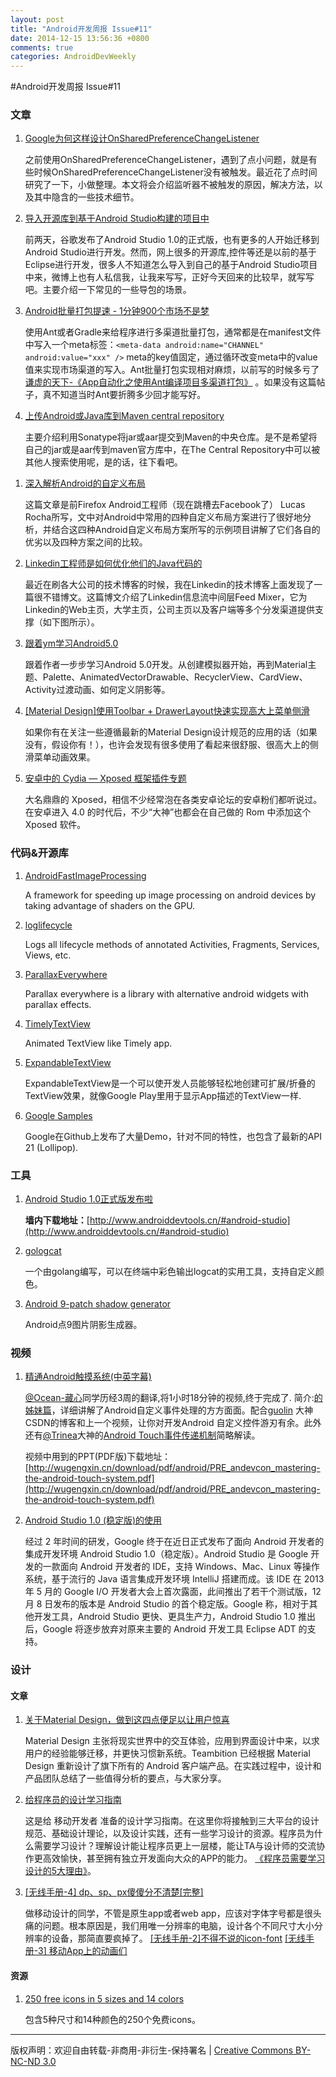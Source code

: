 ```yaml
---
layout: post
title: "Android开发周报 Issue#11"
date: 2014-12-15 13:56:36 +0800
comments: true
categories: AndroidDevWeekly
---
```


#Android开发周报 Issue#11
	
### 文章

1. [Google为何这样设计OnSharedPreferenceChangeListener](http://droidyue.com/blog/2014/11/29/why-onsharedpreferencechangelistener-was-not-called/)

	之前使用OnSharedPreferenceChangeListener，遇到了点小问题，就是有些时候OnSharedPreferenceChangeListener没有被触发。最近花了点时间研究了一下，小做整理。本文将会介绍监听器不被触发的原因，解决方法，以及其中隐含的一些技术细节。

1. [导入开源库到基于Android Studio构建的项目中](http://blog.isming.me/2014/12/12/import-library-to-android-studio/)

	前两天，谷歌发布了Android Studio 1.0的正式版，也有更多的人开始迁移到Android Studio进行开发。然而，网上很多的开源库,控件等还是以前的基于Eclipse进行开发，很多人不知道怎么导入到自己的基于Android Studio项目中来，微博上也有人私信我，让我来写写，正好今天回来的比较早，就写写吧。主要介绍一下常见的一些导包的场景。

1. [Android批量打包提速 - 1分钟900个市场不是梦](http://www.cnblogs.com/ct2011/p/4152323.html)
	
	使用Ant或者Gradle来给程序进行多渠道批量打包，通常都是在manifest文件中写入一个meta标签：`<meta-data android:name="CHANNEL" android:value="xxx" />` meta的key值固定，通过循环改变meta中的value值来实现市场渠道的写入。Ant批量打包实现相对麻烦，以前写的时候多亏了[谦虚的天下-《App自动化之使用Ant编译项目多渠道打包》](http://www.cnblogs.com/qianxudetianxia/archive/2012/07/04/2573687.html) 。如果没有这篇帖子，真不知道当时Ant要折腾多少回才能写好。

1. [上传Android或Java库到Maven central repository](http://blog.csdn.net/maosidiaoxian/article/details/41692535)

	主要介绍利用Sonatype将jar或aar提交到Maven的中央仓库。是不是希望将自己的jar或是aar传到maven官方库中，在The Central Repository中可以被其他人搜索使用呢，是的话，往下看吧。

<!--more-->

1. [深入解析Android的自定义布局](http://greenrobot.me/devpost/android-custom-layout/)

	这篇文章是前Firefox Android工程师（现在跳槽去Facebook了） Lucas Rocha所写，文中对Android中常用的四种自定义布局方案进行了很好地分析，并结合这四种Android自定义布局方案所写的示例项目讲解了它们各自的优劣以及四种方案之间的比较。
	
1. [Linkedin工程师是如何优化他们的Java代码的](http://greenrobot.me/devpost/java-faster-less-jvm-garbage/)

	最近在刷各大公司的技术博客的时候，我在Linkedin的技术博客上面发现了一篇很不错博文。这篇博文介绍了Linkedin信息流中间层Feed Mixer，它为Linkedin的Web主页，大学主页，公司主页以及客户端等多个分发渠道提供支撑（如下图所示）。

	
1. [跟着ym学习Android5.0](http://blog.csdn.net/column/details/android5.html)

	跟着作者一步步学习Android 5.0开发。从创建模拟器开始，再到Material主题、Palette、AnimatedVectorDrawable、RecyclerView、CardView、Activity过渡动画、如何定义阴影等。

1. [[Material Design]使用Toolbar + DrawerLayout快速实现高大上菜单侧滑](http://qichaochen.github.io/2014/12/08/108-Android-Toolbar-DrawerLayout-01/)

	如果你有在关注一些遵循最新的Material Design设计规范的应用的话（如果没有，假设你有！），也许会发现有很多使用了看起来很舒服、很高大上的侧滑菜单动画效果。

1. [安卓中的 Cydia — Xposed 框架插件专题](http://www.dgtle.com/article-5885-1.html)

	大名鼎鼎的 Xposed，相信不少经常泡在各类安卓论坛的安卓粉们都听说过。在安卓进入 4.0 的时代后，不少“大神”也都会在自己做的 Rom 中添加这个 Xposed 软件。


### 代码&开源库

1. [AndroidFastImageProcessing](https://github.com/chrisbatt/AndroidFastImageProcessing)

	A framework for speeding up image processing on android devices by taking advantage of shaders on the GPU.	

1. [loglifecycle](https://github.com/stephanenicolas/loglifecycle)

	Logs all lifecycle methods of annotated Activities, Fragments, Services, Views, etc.

1. [ParallaxEverywhere](https://github.com/Narfss/ParallaxEverywhere)

	Parallax everywhere is a library with alternative android widgets with parallax effects.
	
1. [TimelyTextView](https://github.com/adnan-SM/TimelyTextView)
	
	Animated TextView like Timely app.
	
1. [ExpandableTextView](https://github.com/Manabu-GT/ExpandableTextView)

	ExpandableTextView是一个可以使开发人员能够轻松地创建可扩展/折叠的TextView效果，就像Google Play里用于显示App描述的TextView一样.

1. [Google Samples](https://github.com/googlesamples)
	
	Google在Github上发布了大量Demo，针对不同的特性，也包含了最新的API 21 (Lollipop).
	
### 工具

1. [Android Studio 1.0正式版发布啦](http://tools.android.com/download/studio/canary/1-0rc4)
	 
	 **墙内下载地址：**[http://www.androiddevtools.cn/#android-studio](http://www.androiddevtools.cn/#android-studio)	 	 

1. [gologcat](https://github.com/airk000/gologcat)

	一个由golang编写，可以在终端中彩色输出logcat的实用工具，支持自定义颜色。
	
1. [Android 9-patch shadow generator](http://inloop.github.io/shadow4android/)

	Android点9图片阴影生成器。
	
### 视频

1. [精通Android触摸系统(中英字幕)](http://v.youku.com/v_show/id_XODQ1MjI2MDQ0.html?f=23088492)

	[@Ocean-藏心](http://www.weibo.com/oceancx?from=feed&loc=nickname)同学历经3周的翻译,将1小时18分钟的视频,终于完成了. 简介:[的姊妹篇](http://t.cn/RzxZs6E)，详细讲解了Android自定义事件处理的方方面面。配合[guolin](http://blog.csdn.net/guolin_blog/) 大神CSDN的博客和上一个视频，让你对开发Android 自定义控件游刃有余。此外还有[@Trinea](http://)大神的[Android Touch事件传递机制](http://www.trinea.cn/android/touch-event-delivery-mechanism/)简略解读。
	
	视频中用到的PPT(PDF版)下载地址：[http://wugengxin.cn/download/pdf/android/PRE_andevcon_mastering-the-android-touch-system.pdf](http://wugengxin.cn/download/pdf/android/PRE_andevcon_mastering-the-android-touch-system.pdf)

1. [Android Studio 1.0 (稳定版)的使用](http://www.jikexueyuan.com/course/396.html)

	经过 2 年时间的研发，Google 终于在近日正式发布了面向 Android 开发者的集成开发环境 Android Studio 1.0（稳定版）。Android Studio 是 Google 开发的一款面向 Android 开发者的 IDE，支持 Windows、Mac、Linux 等操作系统，基于流行的 Java 语言集成开发环境 IntelliJ 搭建而成。该 IDE 在 2013 年 5 月的 Google I/O 开发者大会上首次露面，此间推出了若干个测试版，12 月 8 日发布的版本是 Android Studio 的首个稳定版。Google 称，相对于其他开发工具，Android Studio 更快、更具生产力，Android Studio 1.0 推出后，Google 将逐步放弃对原来主要的 Android 开发工具 Eclipse ADT 的支持。

### 设计

#### 文章

1. [关于Material Design，做到这四点便足以让用户惊喜](http://www.jianshu.com/p/a3b2422b5465?utm_campaign=hugo&utm_medium=reader_share&utm_content=note&utm_source=weibo)

	Material Design 主张将现实世界中的交互体验，应用到界面设计中来，以求用户的经验能够迁移，并更快习惯新系统。Teambition 已经根据 Material Design 重新设计了旗下所有的 Android 客户端产品。在实践过程中，设计和产品团队总结了一些值得分析的要点，与大家分享。

1. [给程序员的设计学习指南](http://www.cocoachina.com/special/design/)

	这是给 移动开发者 准备的设计学习指南。在这里你将接触到三大平台的设计规范、基础设计理论，以及设计实践，还有一些学习设计的资源。程序员为什么需要学习设计？理解设计能让程序员更上一层楼，能让TA与设计师的交流协作更高效愉快，甚至拥有独立开发面向大众的APP的能力。 [《程序员需要学习设计的5大理由》](http://www.cocoachina.com/programmer/20141113/10214.html)。

1. [[无线手册-4] dp、sp、px傻傻分不清楚[完整]](http://zhuanlan.zhihu.com/zhezhexiong/19565895)

	做移动设计的同学，不管是原生app或者web app，应该对字体字号都是很头痛的问题。根本原因是，我们用唯一分辨率的电脑，设计各个不同尺寸大小分辨率的设备，那简直要疯掉了。 [[无线手册-2]不得不说的icon-font](http://zhuanlan.zhihu.com/zhezhexiong/1956455) 	[[无线手册-3] 移动App上的动画们](http://zhuanlan.zhihu.com/zhezhexiong/1956）4893)
	
#### 资源

1. [250 free icons in 5 sizes and 14 colors](http://www.androidicons.com/)
	
	包含5种尺寸和14种颜色的250个免费icons。
	
----
版权声明：欢迎自由转载-非商用-非衍生-保持署名 | [Creative Commons BY-NC-ND 3.0](http://creativecommons.org/licenses/by-nc-nd/3.0/deed.zh)
